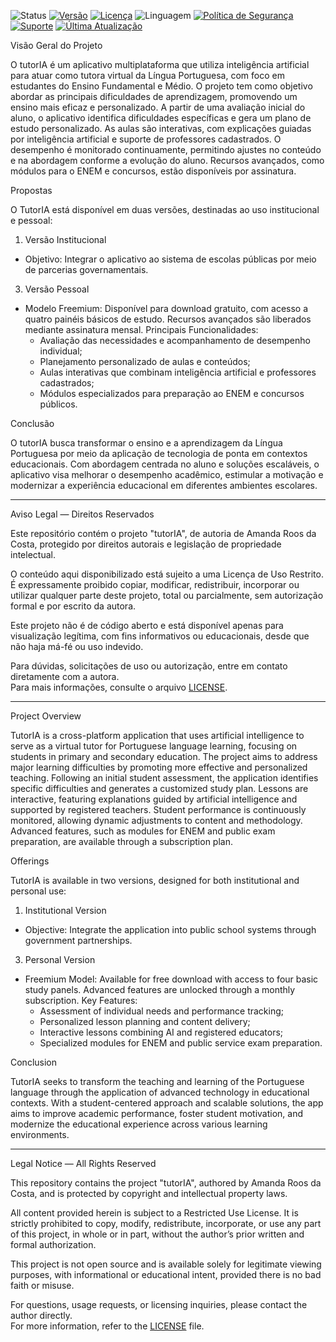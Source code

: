![Status](https://img.shields.io/badge/status-em%20desenvolvimento-yellow)
[![Versão](https://img.shields.io/badge/versão-1.0.0-blue)](https://github.com/amandarcos/tutoria/releases)
[![Licença](https://img.shields.io/badge/licença-restrita-red)](./LICENSE)
![Linguagem](https://img.shields.io/badge/language-Python-blue)
[![Política de Segurança](https://img.shields.io/badge/security-policy-Important-red)](./SECURITY.md)
[![Suporte](https://img.shields.io/badge/support-Contact-blue)](./SUPPORT.md)
[![Última Atualização](https://img.shields.io/github/last-commit/amandarcos/tutoria)](https://github.com/amandarcos/tutoria/commits/main)

Visão Geral do Projeto

  O tutorIA é um aplicativo multiplataforma que utiliza inteligência artificial para atuar como tutora virtual da Língua Portuguesa, com foco em estudantes do Ensino Fundamental e Médio. O projeto tem como objetivo abordar as principais dificuldades de aprendizagem, promovendo um ensino mais eficaz e personalizado. 
  A partir de uma avaliação inicial do aluno, o aplicativo identifica dificuldades específicas e gera um plano de estudo personalizado. As aulas são interativas, com explicações guiadas por inteligência artificial e suporte de professores cadastrados. O desempenho é monitorado continuamente, permitindo ajustes no conteúdo e na abordagem conforme a evolução do aluno. Recursos avançados, como módulos para o ENEM e concursos, estão disponíveis por assinatura.


Propostas

  O TutorIA está disponível em duas versões, destinadas ao uso institucional e pessoal:

1. Versão Institucional
- Objetivo: Integrar o aplicativo ao sistema de escolas públicas por meio de parcerias governamentais.

3. Versão Pessoal
- Modelo Freemium: Disponível para download gratuito, com acesso a quatro painéis básicos de estudo. Recursos avançados são liberados mediante assinatura mensal.
  Principais Funcionalidades:
  - Avaliação das necessidades e acompanhamento de desempenho individual;
  - Planejamento personalizado de aulas e conteúdos;
  - Aulas interativas que combinam inteligência artificial e professores cadastrados;
  - Módulos especializados para preparação ao ENEM e concursos públicos.


Conclusão

O tutorIA busca transformar o ensino e a aprendizagem da Língua Portuguesa por meio da aplicação de tecnologia de ponta em contextos educacionais. Com abordagem centrada no aluno e soluções escaláveis, o aplicativo visa melhorar o desempenho acadêmico, estimular a motivação e modernizar a experiência educacional em diferentes ambientes escolares.


---


Aviso Legal — Direitos Reservados

Este repositório contém o projeto "tutorIA", de autoria de Amanda Roos da Costa, protegido por direitos autorais e legislação de propriedade intelectual.

O conteúdo aqui disponibilizado está sujeito a uma Licença de Uso Restrito. É expressamente proibido copiar, modificar, redistribuir, incorporar ou utilizar qualquer parte deste projeto, total ou parcialmente, sem autorização formal e por escrito da autora.

Este projeto não é de código aberto e está disponível apenas para visualização legítima, com fins informativos ou educacionais, desde que não haja má-fé ou uso indevido.

Para dúvidas, solicitações de uso ou autorização, entre em contato diretamente com a autora.  
Para mais informações, consulte o arquivo [LICENSE](./LICENSE).


---


Project Overview

  TutorIA is a cross-platform application that uses artificial intelligence to serve as a virtual tutor for Portuguese language learning, focusing on students in primary and secondary education. The project aims to address major learning difficulties by promoting more effective and personalized teaching.
  Following an initial student assessment, the application identifies specific difficulties and generates a customized study plan. Lessons are interactive, featuring explanations guided by artificial intelligence and supported by registered teachers. Student performance is continuously monitored, allowing dynamic adjustments to content and methodology. Advanced features, such as modules for ENEM and public exam preparation, are available through a subscription plan.


Offerings

  TutorIA is available in two versions, designed for both institutional and personal use:

1. Institutional Version
- Objective: Integrate the application into public school systems through government partnerships.

3. Personal Version
- Freemium Model: Available for free download with access to four basic study panels. Advanced features are unlocked through a monthly subscription.
  Key Features:
  - Assessment of individual needs and performance tracking;
  - Personalized lesson planning and content delivery;
  - Interactive lessons combining AI and registered educators;
  - Specialized modules for ENEM and public service exam preparation.


Conclusion

  TutorIA seeks to transform the teaching and learning of the Portuguese language through the application of advanced technology in educational contexts. With a student-centered approach and scalable solutions, the app aims to improve academic performance, foster student motivation, and modernize the educational experience across various learning environments.


---


Legal Notice — All Rights Reserved

This repository contains the project "tutorIA", authored by Amanda Roos da Costa, and is protected by copyright and intellectual property laws.

All content provided herein is subject to a Restricted Use License. It is strictly prohibited to copy, modify, redistribute, incorporate, or use any part of this project, in whole or in part, without the author’s prior written and formal authorization.

This project is not open source and is available solely for legitimate viewing purposes, with informational or educational intent, provided there is no bad faith or misuse.

For questions, usage requests, or licensing inquiries, please contact the author directly.  
For more information, refer to the [LICENSE](./LICENSE) file.
